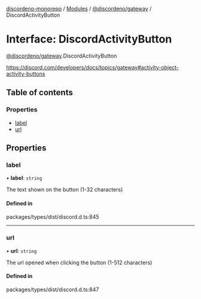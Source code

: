 [discordeno-monorepo](../README.md) / [Modules](../modules.md) / [@discordeno/gateway](../modules/discordeno_gateway.md) / DiscordActivityButton

# Interface: DiscordActivityButton

[@discordeno/gateway](../modules/discordeno_gateway.md).DiscordActivityButton

https://discord.com/developers/docs/topics/gateway#activity-object-activity-buttons

## Table of contents

### Properties

- [label](discordeno_gateway.DiscordActivityButton.md#label)
- [url](discordeno_gateway.DiscordActivityButton.md#url)

## Properties

### label

• **label**: `string`

The text shown on the button (1-32 characters)

#### Defined in

packages/types/dist/discord.d.ts:845

---

### url

• **url**: `string`

The url opened when clicking the button (1-512 characters)

#### Defined in

packages/types/dist/discord.d.ts:847
